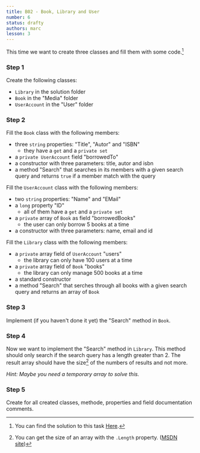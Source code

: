 ```yaml
---
title: B02 - Book, Library and User
number: 6
status: drafty
authors: marc
lesson: 3
---
```


This time we want to create three classes and fill them with some code.[^solution]

[^solution]:
    You can find the solution to this task [Here](https://github.com/satkowski/csharp-solutions/blob/master/03_objektorientierung/B02_book_library_user/ExerciseSolution/).

### Step 1

Create the following classes:

- `Library` in the solution folder
- `Book` in the "Media" folder
- `UserAccount` in the "User" folder

### Step 2

Fill the `Book` class with the following members:

- three `string` properties: "Title", "Autor" and "ISBN"
  - they have a `get` and a `private set`
- a `private UserAccount` field "borrowedTo"
- a constructor with three parameters: title, autor and isbn
- a method "Search" that searches in its members with a given search query and returns `true` if a member match with the query

Fill the `UserAccount` class with the following members:

- two `string` properties: "Name" and "EMail"
- a `long` property "ID"
  - all of them have a `get` and a `private set`
- a `private` array of `Book` as field "borrowedBooks"
  - the user can only borrow 5 books at a time
- a constructor with three parameters: name, email and id

Fill the `Library` class with the following members:

- a `private` array field of `UserAccount` "users"
  - the library can only have 100 users at a time
- a `private` array field of `Book` "books"
  - the library can only manage 500 books at a time
- a standard constructor
- a method "Search" that serches through all books with a given search query and returns an array of `Book`

### Step 3

Implement (if you haven't done it yet) the "Search" method in `Book`.

### Step 4

Now we want to implement the "Search" method in `Library`. 
This method should only search if the search query has a length greater than 2. 
The result array should have the size[^length] of the numbers of results and not more.

[^length]:
    You can get the size of an array with the `.Length` property. ([MSDN site](https://msdn.microsoft.com/de-de/library/system.array.length%28v=vs.110%29.aspx))

*Hint: Maybe you need a temporary array to solve this.*

### Step 5

Create for all created classes, methode, properties and field documentation comments.